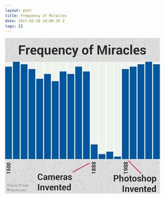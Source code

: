 ```yaml
---
layout: post
title: Frequency of Miracles
date: 2017-03-18 14:00:39 Z
tags: []
---
```

![](/media/2017/03/158547793460.jpg)
